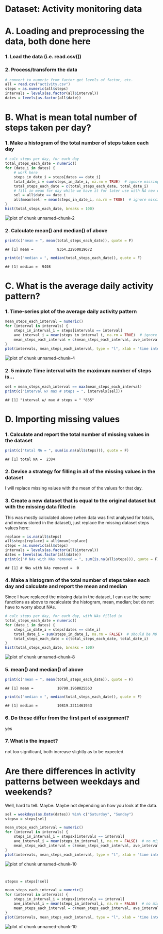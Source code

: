 Dataset: Activity monitoring data
======

# A. Loading and preprocessing the data, both done here #
### 1. Load the data (i.e. read.csv()) ###
### 2. Process/transform the data ###



```r
# convert to numeric from factor get levels of factor, etc.
all = read.csv("activity.csv")
steps = as.numeric(all$steps)
intervals = levels(as.factor(all$interval))
dates = levels(as.factor(all$date))
```


# B. What is mean total number of steps taken per day? #

### 1. Make a histogram of the total number of steps taken each day ###


```r
# calc steps per day, for each day
total_steps_each_date = numeric()
for (date_i in dates) {
    # work here
    steps_in_date_i = steps[dates == date_i]
    total_date_i = sum(steps_in_date_i, na.rm = TRUE)  # ignore missing
    total_steps_each_date = c(total_steps_each_date, total_date_i)
    # fill in mean for day while we have it for later use with NA new data set
    sel = all$date == date_i
    all$mean[sel] = mean(steps_in_date_i, na.rm = TRUE)  # ignore missing
}
hist(total_steps_each_date, breaks = 100)
```

![plot of chunk unnamed-chunk-2](figure/unnamed-chunk-2.png) 

### 2. Calculate mean() and median() of above ###

```r
print(c("mean = ", mean(total_steps_each_date)), quote = F)
```

```
## [1] mean =           9354.22950819672
```

```r
print(c("median = ", median(total_steps_each_date)), quote = F)
```

```
## [1] median =  9408
```


# C. What is the average daily activity pattern? #

### 1. Time-series plot of the average daily activity pattern ###


```r
mean_steps_each_interval = numeric()
for (interval in intervals) {
    steps_in_interval_i = steps[intervals == interval]
    ave_interval_i = mean(steps_in_interval_i, na.rm = TRUE)  # ignore missing
    mean_steps_each_interval = c(mean_steps_each_interval, ave_interval_i)
}
plot(intervals, mean_steps_each_interval, type = "l", xlab = "time interval")
```

![plot of chunk unnamed-chunk-4](figure/unnamed-chunk-4.png) 


### 2. 5 minute Time interval with the maximum number of steps is... ###


```r
sel = mean_steps_each_interval == max(mean_steps_each_interval)
print(c("interval w/ max # steps = ", intervals[sel]))
```

```
## [1] "interval w/ max # steps = " "835"
```


# D. Importing missing values #

### 1. Calculate and report the total number of missing values in the dataset ###


```r
print(c("total NA = ", sum(is.na(all$steps))), quote = F)
```

```
## [1] total NA =  2304
```

### 2. Devise a strategy for filling in all of the missing values in the dataset ###

I will replace missing values with the mean of the values for that day.

### 3. Create a new dataset that is equal to the original dataset but with the missing data filled in ###

This was mostly calculated above (when data was first analysed for totals, and means stored in the dataset), just replace the missing dataset steps values here:


```r
replace = is.na(all$steps)
all$steps[replace] = all$mean[replace]
steps = as.numeric(all$steps)
intervals = levels(as.factor(all$interval))
dates = levels(as.factor(all$date))
print(c("# NAs with NAs removed = ", sum(is.na(all$steps))), quote = F)
```

```
## [1] # NAs with NAs removed =  0
```

### 4. Make a histogram of the total number of steps taken each day and calculate and report the mean and median ###

Since I have replaced the missing data in the dataset, I can use the same functions as above to recalculate the histogram, mean, median; but do not have to worry about NAs.

```r
# calc steps per day, for each day, with NAs filled in
total_steps_each_date = numeric()
for (date_i in dates) {
    steps_in_date_i = steps[dates == date_i]
    total_date_i = sum(steps_in_date_i, na.rm = FALSE)  # should be NO missing
    total_steps_each_date = c(total_steps_each_date, total_date_i)
}
hist(total_steps_each_date, breaks = 100)
```

![plot of chunk unnamed-chunk-8](figure/unnamed-chunk-8.png) 

### 5. mean() and median() of above ###

```r
print(c("mean = ", mean(total_steps_each_date)), quote = F)
```

```
## [1] mean =           10790.1968825563
```

```r
print(c("median = ", median(total_steps_each_date)), quote = F)
```

```
## [1] median =         10819.3211461943
```



### 6. Do these differ from the first part of assignment? 

yes

### 7. What is the impact? ###

not too significant, both increase slightly as to be expected.

# Are there differences in activity patterns between weekdays and weekends? #

Well, hard to tell.  Maybe. Maybe not depending on how you look at the data.


```r
sel = weekdays(as.Date(dates)) %in% c("Saturday", "Sunday")
stepsx = steps[sel]

mean_steps_each_interval = numeric()
for (interval in intervals) {
    steps_in_interval_i = stepsx[intervals == interval]
    ave_interval_i = mean(steps_in_interval_i, na.rm = FALSE)  # no missing
    mean_steps_each_interval = c(mean_steps_each_interval, ave_interval_i)
}
plot(intervals, mean_steps_each_interval, type = "l", xlab = "time interval (weekends)")
```

![plot of chunk unnamed-chunk-10](figure/unnamed-chunk-101.png) 

```r


stepsx = steps[!sel]

mean_steps_each_interval = numeric()
for (interval in intervals) {
    steps_in_interval_i = stepsx[intervals == interval]
    ave_interval_i = mean(steps_in_interval_i, na.rm = FALSE)  # no missing
    mean_steps_each_interval = c(mean_steps_each_interval, ave_interval_i)
}
plot(intervals, mean_steps_each_interval, type = "l", xlab = "time interval (weekdays)")
```

![plot of chunk unnamed-chunk-10](figure/unnamed-chunk-102.png) 

```r

```

